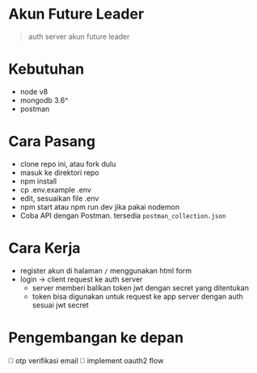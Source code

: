 # Akun Future Leader
> auth server akun future leader

# Kebutuhan
- node v8
- mongodb 3.6^
- postman

# Cara Pasang
- clone repo ini, atau fork dulu
- masuk ke direktori repo
- npm install
- cp .env.example .env
- edit, sesuaikan file .env
- npm start atau npm run dev jika pakai nodemon
- Coba API dengan Postman. tersedia `postman_collection.json`

# Cara Kerja
- register akun di halaman `/` menggunakan html form
- login -> client request ke auth server
  - server memberi balikan token jwt dengan secret yang ditentukan
  - token bisa digunakan untuk request ke app server dengan auth sesuai jwt secret

# Pengembangan ke depan

:white_medium_square: otp verifikasi email
:white_medium_square: implement oauth2 flow
